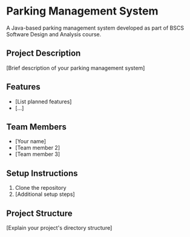 # Parking Management System

A Java-based parking management system developed as part of BSCS Software Design and Analysis course.

## Project Description
[Brief description of your parking management system]

## Features
- [List planned features]
- [...]

## Team Members
- [Your name]
- [Team member 2]
- [Team member 3]

## Setup Instructions
1. Clone the repository
2. [Additional setup steps]

## Project Structure
[Explain your project's directory structure]